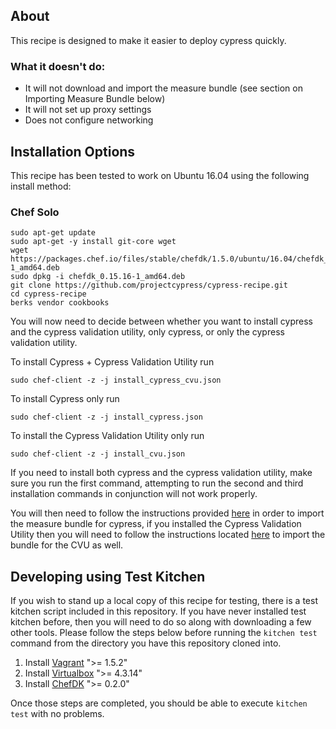 ## About

This recipe is designed to make it easier to deploy cypress quickly.

### What it doesn't do:
- It will not download and import the measure bundle (see section on Importing Measure Bundle below)
- It will not set up proxy settings
- Does not configure networking

## Installation Options
This recipe has been tested to work on Ubuntu 16.04 using the following install method:

### Chef Solo

    sudo apt-get update
    sudo apt-get -y install git-core wget
    wget https://packages.chef.io/files/stable/chefdk/1.5.0/ubuntu/16.04/chefdk_1.5.0-1_amd64.deb
    sudo dpkg -i chefdk_0.15.16-1_amd64.deb
    git clone https://github.com/projectcypress/cypress-recipe.git
    cd cypress-recipe
    berks vendor cookbooks

You will now need to decide between whether you want to install cypress and the cypress validation utility, only cypress, or only the cypress validation utility.

To install Cypress + Cypress Validation Utility run

    sudo chef-client -z -j install_cypress_cvu.json

To install Cypress only run

    sudo chef-client -z -j install_cypress.json

To install the Cypress Validation Utility only run

    sudo chef-client -z -j install_cvu.json

If you need to install both cypress and the cypress validation utility, make sure you run the first command, attempting to run the second and third installation commands in conjunction will not work properly.

You will then need to follow the instructions provided [here](https://github.com/projectcypress/cypress/wiki/Cypress-3.0.0-Install-Instructions#virtual-machine) in order to import the measure bundle for cypress, if you installed the Cypress Validation Utility then you will need to follow the instructions located [here](https://github.com/projectcypress/cypress/wiki/Cypress-Validation-Utility-Initial-Setup) to import the bundle for the CVU as well.

## Developing using Test Kitchen

If you wish to stand up a local copy of this recipe for testing, there is a test kitchen script included in this repository. If you have never installed test kitchen before, then you will need to do so along with downloading a few other tools. Please follow the steps below before running the `kitchen test` command from the directory you have this repository cloned into.

1. Install [Vagrant](http://www.vagrantup.com/downloads.html) ">= 1.5.2"
2. Install [Virtualbox](https://www.virtualbox.org/) ">= 4.3.14"
3. Install [ChefDK](http://getchef.com/downloads/chef-dk) ">= 0.2.0"

Once those steps are completed, you should be able to execute `kitchen test` with no problems.

